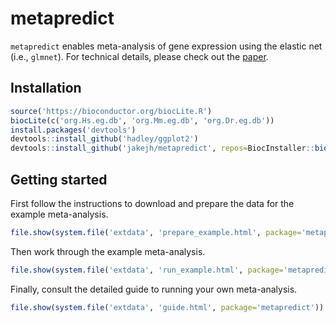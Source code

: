 # metapredict

`metapredict` enables meta-analysis of gene expression using the elastic net (i.e., `glmnet`). For technical details, please check out the [paper](http://nar.oxfordjournals.org/content/43/12/e79.full).

## Installation

```R
source('https://bioconductor.org/biocLite.R')
biocLite(c('org.Hs.eg.db', 'org.Mm.eg.db', 'org.Dr.eg.db'))
install.packages('devtools')
devtools::install_github('hadley/ggplot2')
devtools::install_github('jakejh/metapredict', repos=BiocInstaller::biocinstallRepos())
```

## Getting started

First follow the instructions to download and prepare the data for the example meta-analysis.
```R
file.show(system.file('extdata', 'prepare_example.html', package='metapredict'))
```

Then work through the example meta-analysis.
```R
file.show(system.file('extdata', 'run_example.html', package='metapredict'))
```

Finally, consult the detailed guide to running your own meta-analysis.
```R
file.show(system.file('extdata', 'guide.html', package='metapredict'))
```
